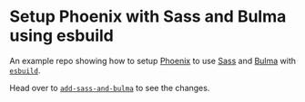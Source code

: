 # Setup Phoenix with Sass and Bulma using esbuild

An example repo showing how to setup [Phoenix] to use [Sass] and [Bulma] with [`esbuild`].

Head over to [`add-sass-and-bulma`] to see the changes.

[Phoenix]: https://www.phoenixframework.org
[Sass]: https://sass-lang.com
[Bulma]: https://bulma.io
[`esbuild`]: https://esbuild.github.io
[`add-sass-and-bulma`]: https://github.com/jordelver/phoenix_esbuild_sass_example/compare/add-sass-and-bulma
